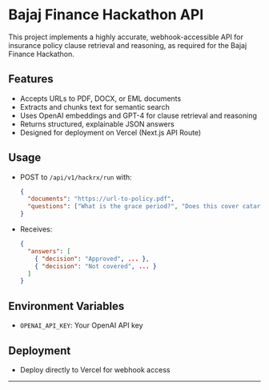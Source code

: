 # Bajaj Finance Hackathon API

This project implements a highly accurate, webhook-accessible API for insurance policy clause retrieval and reasoning, as required for the Bajaj Finance Hackathon.

## Features
- Accepts URLs to PDF, DOCX, or EML documents
- Extracts and chunks text for semantic search
- Uses OpenAI embeddings and GPT-4 for clause retrieval and reasoning
- Returns structured, explainable JSON answers
- Designed for deployment on Vercel (Next.js API Route)

## Usage
- POST to `/api/v1/hackrx/run` with:
  ```json
  {
    "documents": "https://url-to-policy.pdf",
    "questions": ["What is the grace period?", "Does this cover cataract surgery?"]
  }
  ```
- Receives:
  ```json
  {
    "answers": [
      { "decision": "Approved", ... },
      { "decision": "Not covered", ... }
    ]
  }
  ```

## Environment Variables
- `OPENAI_API_KEY`: Your OpenAI API key

## Deployment
- Deploy directly to Vercel for webhook access

---
